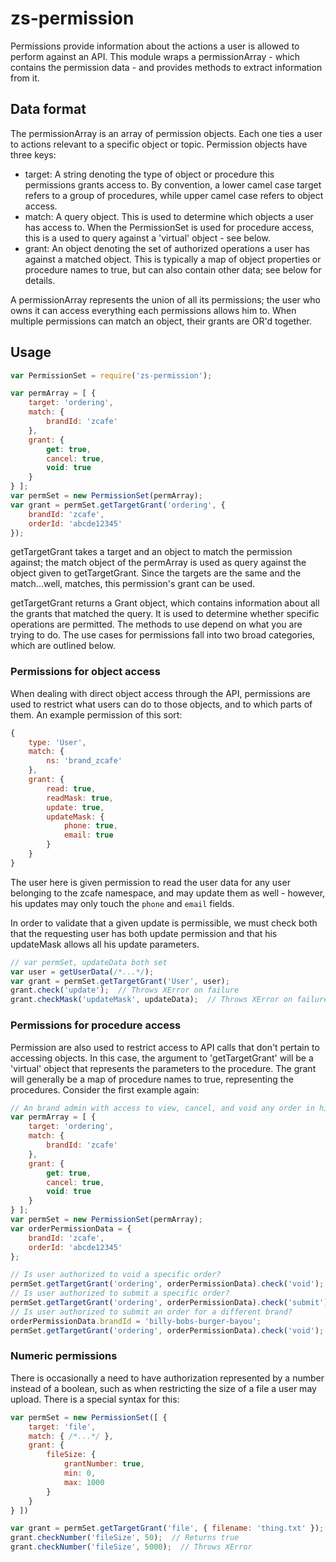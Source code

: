 # zs-permission

Permissions provide information about the actions a user is allowed to perform against an API. This module
wraps a permissionArray - which contains the permission data - and provides methods to extract information
from it.

## Data format

The permissionArray is an array of permission objects. Each one ties a user to actions relevant to a specific object
or topic. Permission objects have three keys:

- target: A string denoting the type of object or procedure this permissions grants access to. By convention,
    a lower camel case target refers to a group of procedures, while upper camel case refers to object access.
- match: A query object. This is used to determine which objects a user has access to. When the PermissionSet is
    used for procedure access, this is a used to query against a 'virtual' object - see below.
- grant: An object denoting the set of authorized operations a user has against a matched object. This is typically a
    map of object properties or procedure names to true, but can also contain other data; see below for details.

A permissionArray represents the union of all its permissions; the user who owns it can access everything each permissions
allows him to. When multiple permissions can match an object, their grants are OR'd together.

## Usage

```javascript
var PermissionSet = require('zs-permission');

var permArray = [ {
	target: 'ordering',
	match: {
		brandId: 'zcafe'
	},
	grant: {
		get: true,
		cancel: true,
		void: true
	}
} ];
var permSet = new PermissionSet(permArray);
var grant = permSet.getTargetGrant('ordering', {
	brandId: 'zcafe',
	orderId: 'abcde12345'
});
```

getTargetGrant takes a target and an object to match the permission against; the match object of the permArray is used
as query against the object given to getTargetGrant. Since the targets are the same and the match...well, matches,
this permission's grant can be used.

getTargetGrant returns a Grant object, which contains information about all the grants that matched the query. It
is used to determine whether specific operations are permitted. The methods to use depend on what you are trying to
do. The use cases for permissions fall into two broad categories, which are outlined below.

### Permissions for object access

When dealing with direct object access through the API, permissions are used to restrict what users can do to those
objects, and to which parts of them. An example permission of this sort:

```javascript
{
	type: 'User',
	match: {
		ns: 'brand_zcafe'
	},
	grant: {
		read: true,
		readMask: true,
		update: true,
		updateMask: {
			phone: true,
			email: true
		}
	}
}
```

The user here is given permission to read the user data for any user belonging to the zcafe namespace, and may update
them as well - however, his updates may only touch the `phone` and `email` fields.

In order to validate that a given update is permissible, we must check both that the requesting user has both update
permission and that his updateMask allows all his update parameters.

```javascript
// var permSet, updateData both set
var user = getUserData(/*...*/);
var grant = permSet.getTargetGrant('User', user);
grant.check('update');  // Throws XError on failure
grant.checkMask('updateMask', updateData);  // Throws XError on failure
```

### Permissions for procedure access

Permission are also used to restrict access to API calls that don't pertain to accessing objects. In this case, the
argument to 'getTargetGrant' will be a 'virtual' object that represents the parameters to the procedure. The grant
will generally be a map of procedure names to true, representing the procedures. Consider the first example again:

```javascript
// An brand admin with access to view, cancel, and void any order in his brand
var permArray = [ {
	target: 'ordering',
	match: {
		brandId: 'zcafe'
	},
	grant: {
		get: true,
		cancel: true,
		void: true
	}
} ];
var permSet = new PermissionSet(permArray);
var orderPermissionData = {
	brandId: 'zcafe',
	orderId: 'abcde12345'
};

// Is user authorized to void a specific order?
permSet.getTargetGrant('ordering', orderPermissionData).check('void'); // returns true
// Is user authorized to submit a specific order?
permSet.getTargetGrant('ordering', orderPermissionData).check('submit'); // throws XError
// Is user authorized to submit an order for a different brand?
orderPermissionData.brandId = 'billy-bobs-burger-bayou';
permSet.getTargetGrant('ordering', orderPermissionData).check('void'); // throws XError
```

### Numeric permissions
There is occasionally a need to have authorization represented by a number instead of a boolean, such as when
restricting the size of a file a user may upload. There is a special syntax for this:

```javascript
var permSet = new PermissionSet([ {
	target: 'file',
	match: { /*...*/ },
	grant: {
		fileSize: {
			grantNumber: true,
			min: 0,
			max: 1000
		}
	}
} ])

var grant = permSet.getTargetGrant('file', { filename: 'thing.txt' });
grant.checkNumber('fileSize', 50);  // Returns true
grant.checkNumber('fileSize', 5000);  // Throws XError
```

